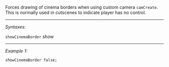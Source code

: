 Forces drawing of cinema borders when using custom camera `camCreate`. This is normally used in cutscenes to indicate player has no control.


---
*Syntaxes:*

`showCinemaBorder` show

---
*Example 1:*

```sqf
showCinemaBorder false;
```